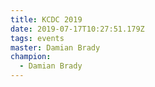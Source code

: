 ```yaml
---
title: KCDC 2019
date: 2019-07-17T10:27:51.179Z
tags: events
master: Damian Brady
champion:
  - Damian Brady
---
```


